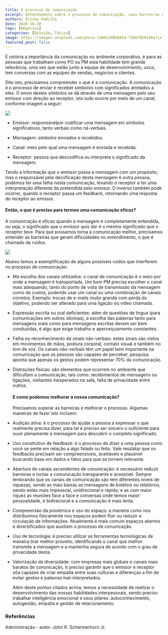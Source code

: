 ```yaml
---
title: O processo de comunicação
excerpt: Entendimento sobre o processo de comunicação, suas barreiras e maneiras de melhorar este processo
authors: Éricka Padilha
date: 2020-10-30
tags: [Negócios]
categories: [Opinião, Tático]
image: https://images.unsplash.com/photo-1499159058454-75067059248a?ixlib=rb-1.2.1&ixid=eyJhcHBfaWQiOjEyMDd9&auto=format&fit=crop&w=1502&q=80
featured_post: false
---
```


É notória a importância da comunicação no ambiente corporativo, é para
as pessoas que trabalham como PO ou PM esta habilidade tem grande
relevância, uma vez que estão junto a equipe de desenvolvimento, ux/ui,
tem conversas com as equipes de vendas, negócios e clientes.

Dito isto, precisamos compreender o que é a comunicação. A comunicação é
o processo de enviar e receber símbolos com significados atrelados a
eles. O envio destes símbolos se dá através de uma mensagem pelo seu
emissor com direção ao receptor, isto tudo ocorre por meio de um canal,
conforme imagem a seguir:

[![](https://bucketeer-e05bbc84-baa3-437e-9518-adb32be77984.s3.amazonaws.com/public/images/51238838-2a79-4892-af1e-a3286cd3d43b_781x192.png)](https://cdn.substack.com/image/fetch/f_auto,q_auto:good,fl_progressive:steep/https%3A%2F%2Fbucketeer-e05bbc84-baa3-437e-9518-adb32be77984.s3.amazonaws.com%2Fpublic%2Fimages%2F51238838-2a79-4892-af1e-a3286cd3d43b_781x192.png)

-   Emissor: responsávelpor codificar uma mensagem em símbolos
    significativos, tanto verbais como nã-verbais.

-   Mensagem: símbolos enviados e recebidos.

-   Canal: meio pelo qual uma mensagem é enviada e recebida.

-   Receptor: pessoa que descodifica ou interpreta o significado da
    mensagem.

Tendo a informação que o emissor passa a mensagem com um propósito, mas
o responsável pela decoficação desta mensagem é outra pessoa, podemos
ter uma falha nesta comunicação, levando o receptor a ter uma
interpretação diferente da pretendida pelo emissor. O inverso também
pode ocorrer, quando o receptor passa um feedback, retornando uma
resposta do receptor ao emissor.

#### Então, o que é preciso para termos uma comunicação eficaz?

A comunicação é eficaz quando a mensagem é completamente entendida, ou
seja, o significado que o emissor quis dar é o mesmo significado que o
receptor teve. Para que possamos torna a comunicação melhor, precisamos
entender as barreiras que geram dificuldades no entendimento, o que é
chamado de ruídos.

[![](https://bucketeer-e05bbc84-baa3-437e-9518-adb32be77984.s3.amazonaws.com/public/images/c1dbc267-db22-4f74-8650-c16045212f5b_782x417.png)](https://cdn.substack.com/image/fetch/f_auto,q_auto:good,fl_progressive:steep/https%3A%2F%2Fbucketeer-e05bbc84-baa3-437e-9518-adb32be77984.s3.amazonaws.com%2Fpublic%2Fimages%2Fc1dbc267-db22-4f74-8650-c16045212f5b_782x417.png)

Abaixo temos a exemplificação de alguns possíveis ruídos que interferem
no processo de comunicação:

-   Má escolha dos canais utilizados: o canal de comunicação é o meio
    por onde a mensagem é transportada. Um bom PM precisa escolher o
    canal mais adequando, tanto do ponto de vista de transmissão da
    mensagem como de custos, podendo usar um canal ou uma combinação de
    canais corretos. Exemplo: trocas de e-mails muito grande com perda
    do objetivo, podendo ser alterado para uma ligação ou vídeo chamada.

-   Expressão escrita ou oral deficientes: além de questões de língua
    (para comunicações em outros idiomas), a escolha das palavras tanto
    para mensagens orais como para mensagens escritas devem ser bem
    conduzidas, é algo que exige trabalho e aperceiçoamento constantes.

-   Falha no reconhecimento de sinais não-verbais: estes sinais são
    vistos em movimentos de mãos, postura corporal, contato visual e
    também no tom de voz. Os canais não-verbais têm um papel bem
    importante na comunicação que as pessoas são capazes de perceber,
    pesquisa aponta que apenas os gestos podem representar 70% da
    comunicação.

-   Distrações físicas: são elementos que ocorrem no ambiente que
    dificultam a comunicação, tais como: recebimentos de mensagens ou
    ligações, visitantes inesperados na sala, falta de privacidade entre
    outros.

    #### E como podemos melhorar a nossa comunicação?

    Precisamos superar as barreiras e melhorar o processo. Algumas
    maneiras de fazer isto incluem:

-   Audição ativa: é o processo de ajudar a pessoa a expressar o que
    realmente precisa dizer, para tal é preciso ser sincero o suficiente
    para ouvir plenamente a mensagem para descobrir o completo
    significado.

-   Uso construtivo de feedback: é o processo de dizer a uma pessoa como
    você se sente em relação a algo falado ou feito. Vale resslatar que
    os feedbacks precisam ser compreensíveis, aceitáveis e plausível
    buscando base em dados e fatos para que se tornem relevante.

-   Abertura de canais ascendentes de conunicação: é necessário reduzir
    barreiras e tornar a comunicação transparente e acessível. Sempre
    lembrando que os canais de comunicação são tem diferentes níveis de
    riquezas, sendo as mais baixas as mensagens de boletins ou
    relatórios, sendo estas mais impessoal, unidirecional e rápida; e as
    com maior riquez as reuniões face a face e conversas onde temos
    maior pessoalidade, é bidirecional e a comunicação é mais lenta.

-   Compreensão da proxêmica e uso do espaço: a maneira como nos
    distribuímos fisicamente nos espaços podem fluir ou reduzir a
    circulação de informações. Atualmente é mais comum espaços abertos e
    diversificados que auxiliam o processo de conunicação.

-   Uso de tecnologia: é preciso utilizar as ferramentas tecnológicas de
    maneira tirar melhor proveito, identificando o canal que melhor
    transmite a mensagem e a mantenha segura de acordo com o grau de
    privacidade desta.

-   Valorização da diversidade: com empresas mais globais e canais mais
    baratos de conunicação, é preciso garantir que o emissor e receptor
    sõa capazes de criar empatia entre suas culturas e diferenças a fim
    de evitar gestos e palavras mal-interpretados.

    Além deste pontos citados acima, temos a necessidade de realizar o
    desenvolvimento das nossas habilidades interpessoais, sendo preciso
    trabalhar inteligência emocional e seus pilares: autoconhecimento,
    autogestão, empatia e gestão de relacionamento.


### Referências

Administração - autor: John R. Schermerhorn Jr.